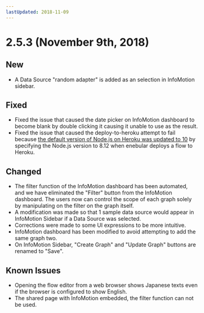 ```yaml
---
lastUpdated: 2018-11-09
---
```


# 2.5.3 (November 9th, 2018)

## New

- A Data Source "random adapter" is added as an selection in InfoMotion sidebar.

## Fixed

- Fixed the issue that caused the date picker on InfoMotion dashboard to become blank by double clicking it causing it unable to use as the result.
- Fixed the issue that caused the deploy-to-heroku attempt to fail because [the default version of Node.js on Heroku was updated to 10](https://devcenter.heroku.com/changelog-items/1508) by specifying the Node.js version to 8.12 when enebular deploys a flow to Heroku.

## Changed

- The filter function of the InfoMotion dashboard has been automated, and we have eliminated the "Filter" button from the InfoMotion dashboard. The users now can control the scope of each graph solely by manipulating on the filter on the graph itself.
- A modification was made so that 1 sample data source would appear in InfoMotion Sidebar if a Data Source was selected.
- Corrections were made to some UI expressions to be more intuitive.
 - InfoMotion dashboard has been modified to avoid attempting to add the same graph two.
 - On InfoMotion Sidebar, "Create Graph" and "Update Graph" buttons are renamed to "Save".

## Known Issues

- Opening the flow editor from a web browser shows Japanese texts even if the browser is configured to show English.
- The shared page with InfoMotion embedded, the filter function can not be used.
